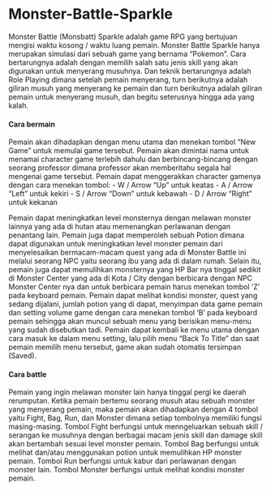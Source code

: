 # Monster-Battle-Sparkle
Monster Battle (Monsbatt) Sparkle adalah game RPG yang bertujuan mengisi waktu kosong / waktu luang pemain. Monster Battle Sparkle hanya merupakan simulasi dari sebuah game yang bernama “Pokemon”. Cara bertarungnya adalah dengan memilih salah satu jenis skill yang akan digunakan untuk menyerang musuhnya. Dan teknik bertarungnya adalah Role Playing dimana setelah pemain menyerang, turn berikutnya adalah giliran musuh yang menyerang ke pemain dan turn berikutnya adalah giliran pemain untuk menyerang musuh, dan begitu seterusnya hingga ada yang kalah.

<h4>Cara bermain</h4>
Pemain akan dihadapkan dengan menu utama dan menekan tombol “New Game” untuk memulai game tersebut. Pemain akan dimintai nama untuk menamai character game terlebih dahulu dan berbincang-bincang dengan seorang professor dimana professor akan memberitahu segala hal mengenai game tersebut. Pemain dapat menggerakkan character gamenya dengan cara menekan tombol:
-	W / Arrow “Up” untuk keatas
-	A / Arrow “Left” untuk kekiri
-	S / Arrow “Down” untuk kebawah
-	D / Arrow “Right” untuk kekanan

Pemain dapat meningkatkan level monsternya dengan melawan monster lainnya yang ada di hutan atau memenangkan perlawanan dengan penantang lain. Pemain juga dapat memperoleh sebuah Potion dimana dapat digunakan untuk meningkatkan level monster pemain dari menyelesaikan bermacam-macam quest yang ada di Monster Battle ini melalui seorang NPC yaitu seorang ibu yang ada di dalam rumah. Selain itu, pemain juga dapat memulihkan monsternya yang HP Bar nya tinggal sedikit di Monster Center yang ada di Kota / City dengan berbicara dengan NPC Monster Center nya dan untuk berbicara pemain harus menekan tombol ‘Z’ pada keyboard pemain. Pemain dapat melihat kondisi monster, quest yang sedang dijalani, jumlah potion yang di dapat, menyimpan data game pemain dan setting volume game dengan cara menekan tombol ‘B’ pada keyboard pemain sehingga akan muncul sebuah menu yang berisikan menu-menu yang sudah disebutkan tadi. Pemain dapat kembali ke menu utama dengan cara masuk ke dalam menu setting, lalu pilih menu “Back To Title” dan saat pemain memilih menu tersebut, game akan sudah otomatis tersimpan (Saved).

<h4>Cara battle</h4>
Pemain yang ingin melawan monster lain hanya tinggal pergi ke daerah rerumputan. Ketika pemain bertemu seorang musuh atau sebuah monster yang menyerang pemain, maka pemain akan dihadapkan dengan 4 tombol yaitu Fight, Bag, Run, dan Monster dimana setiap tombolnya memiliki fungsi masing-masing. Tombol Fight berfungsi untuk menngeluarkan sebuah skill / serangan ke musuhnya dengan berbagai macam jenis skill dan damage skill akan bertambah sesuai level monster pemain. Tombol Bag berfungsi untuk melihat dan/atau menggunakan potion untuk memulihkan HP monster pemain. Tombol Run berfungsi untuk kabur dari perlawanan dengan monster lain. Tombol Monster berfungsi untuk melihat kondisi monster pemain.
